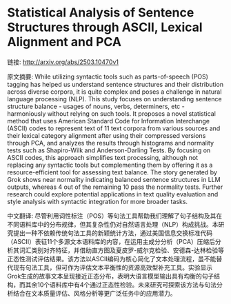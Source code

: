 # Statistical Analysis of Sentence Structures through ASCII, Lexical Alignment and PCA

链接: http://arxiv.org/abs/2503.10470v1

原文摘要:
While utilizing syntactic tools such as parts-of-speech (POS) tagging has
helped us understand sentence structures and their distribution across diverse
corpora, it is quite complex and poses a challenge in natural language
processing (NLP). This study focuses on understanding sentence structure
balance - usages of nouns, verbs, determiners, etc - harmoniously without
relying on such tools. It proposes a novel statistical method that uses
American Standard Code for Information Interchange (ASCII) codes to represent
text of 11 text corpora from various sources and their lexical category
alignment after using their compressed versions through PCA, and analyzes the
results through histograms and normality tests such as Shapiro-Wilk and
Anderson-Darling Tests. By focusing on ASCII codes, this approach simplifies
text processing, although not replacing any syntactic tools but complementing
them by offering it as a resource-efficient tool for assessing text balance.
The story generated by Grok shows near normality indicating balanced sentence
structures in LLM outputs, whereas 4 out of the remaining 10 pass the normality
tests. Further research could explore potential applications in text quality
evaluation and style analysis with syntactic integration for more broader
tasks.

中文翻译:
尽管利用词性标注（POS）等句法工具帮助我们理解了句子结构及其在不同语料库中的分布规律，但其复杂性仍对自然语言处理（NLP）构成挑战。本研究提出一种不依赖传统句法工具的新颖统计方法，通过美国信息交换标准代码（ASCII）表征11个多源文本语料库的内容，在运用主成分分析（PCA）压缩后分析其词汇类别对齐特征，并借助直方图及夏皮罗-威尔克检验、安德森-达林检验等正态性测试评估结果。该方法以ASCII编码为核心简化了文本处理流程，虽不能替代现有句法工具，但可作为评估文本平衡性的资源高效型补充工具。实验显示Grok生成的故事文本呈现接近正态分布，表明大语言模型输出具有均衡的句子结构，而其余10个语料库中有4个通过正态性检验。未来研究可探索该方法与句法分析结合在文本质量评估、风格分析等更广泛任务中的应用潜力。

